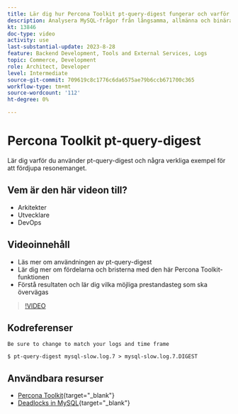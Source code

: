 ```yaml
---
title: Lär dig hur Percona Toolkit pt-query-digest fungerar och varför det används
description: Analysera MySQL-frågor från långsamma, allmänna och binära loggfiler. Den kan också analysera frågor från "SHOW PROCESSLIST" och MySQL-protokolldata från tcpdump.
kt: 13846
doc-type: video
activity: use
last-substantial-update: 2023-8-28
feature: Backend Development, Tools and External Services, Logs
topic: Commerce, Development
role: Architect, Developer
level: Intermediate
source-git-commit: 709619c8c1776c6da6575ae79b6ccb671700c365
workflow-type: tm+mt
source-wordcount: '112'
ht-degree: 0%

---
```


# Percona Toolkit pt-query-digest

Lär dig varför du använder pt-query-digest och några verkliga exempel för att fördjupa resonemanget.

## Vem är den här videon till?

- Arkitekter
- Utvecklare
- DevOps

## Videoinnehåll

- Läs mer om användningen av pt-query-digest
- Lär dig mer om fördelarna och bristerna med den här Percona Toolkit-funktionen
- Förstå resultaten och lär dig vilka möjliga prestandasteg som ska övervägas

>[!VIDEO](https://video.tv.adobe.com/v/3423480?learn=on)

## Kodreferenser

```MYSQL
Be sure to change to match your logs and time frame

$ pt-query-digest mysql-slow.log.7 > mysql-slow.log.7.DIGEST
```

## Användbara resurser

- [Percona Toolkit](https://docs.percona.com/percona-toolkit/pt-query-digest.html){target="_blank"}
- [Deadlocks in MySQL](https://experienceleague.adobe.com/docs/commerce-knowledge-base/kb/troubleshooting/database/deadlocks-in-mysql.html){target="_blank"}
